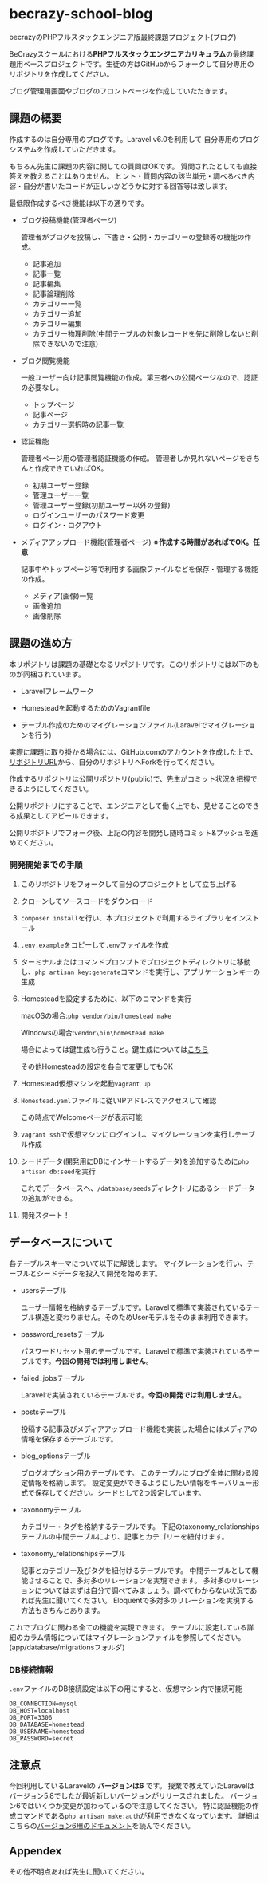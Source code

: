 # becrazy-school-blog

becrazyのPHPフルスタックエンジニア版最終課題プロジェクト(ブログ)

BeCrazyスクールにおける**PHPフルスタックエンジニアカリキュラム**の最終課題用ベースプロジェクトです。生徒の方はGitHubからフォークして自分専用のリポジトリを作成してください。

ブログ管理用画面やブログのフロントページを作成していただきます。

## 課題の概要

作成するのは自分専用のブログです。Laravel v6.0を利用して
自分専用のブログシステムを作成していただきます。

もちろん先生に課題の内容に関しての質問はOKです。
質問されたとしても直接答えを教えることはありません。
ヒント・質問内容の該当単元・調べるべき内容・自分が書いたコードが正しいかどうかに対する回答等は致します。

最低限作成するべき機能は以下の通りです。

* ブログ投稿機能(管理者ページ)

    管理者がブログを投稿し、下書き・公開・カテゴリーの登録等の機能の作成。

    * 記事追加
    * 記事一覧
    * 記事編集
    * 記事論理削除
    * カテゴリー一覧
    * カテゴリー追加
    * カテゴリー編集
    * カテゴリー物理削除(中間テーブルの対象レコードを先に削除しないと削除できないので注意)

* ブログ閲覧機能

    一般ユーザー向け記事閲覧機能の作成。第三者への公開ページなので、認証の必要なし。

    * トップページ
    * 記事ページ
    * カテゴリー選択時の記事一覧

* 認証機能

    管理者ページ用の管理者認証機能の作成。
    管理者しか見れないページをきちんと作成できていればOK。

    * 初期ユーザー登録
    * 管理ユーザー一覧
    * 管理ユーザー登録(初期ユーザー以外の登録)
    * ログインユーザーのパスワード変更
    * ログイン・ログアウト

* メディアアップロード機能(管理者ページ) **※作成する時間があればでOK。任意**

    記事中やトップページ等で利用する画像ファイルなどを保存・管理する機能の作成。

    * メディア(画像)一覧
    * 画像追加
    * 画像削除

## 課題の進め方

本リポジトリは課題の基礎となるリポジトリです。このリポジトリには以下のものが同梱されています。

* Laravelフレームワーク

* Homesteadを起動するためのVagrantfile

* テーブル作成のためのマイグレーションファイル(Laravelでマイグレーションを行う)

実際に課題に取り掛かる場合には、GitHub.comのアカウントを作成した上で、[リポジトリURL](https://github.com/nrhrhysd616/becrazy-school-blog)から、自分のリポジトリへForkを行ってください。

作成するリポジトリは公開リポジトリ(public)で、先生がコミット状況を把握できるようにしてください。

公開リポジトリにすることで、エンジニアとして働く上でも、見せることのできる成果としてアピールできます。

公開リポジトリでフォーク後、上記の内容を開発し随時コミット&プッシュを進めてください。

### 開発開始までの手順

1. このリポジトリをフォークして自分のプロジェクトとして立ち上げる

2. クローンしてソースコードをダウンロード

3. `composer install`を行い、本プロジェクトで利用するライブラリをインストール

4. `.env.example`をコピーして`.env`ファイルを作成

5. ターミナルまたはコマンドプロンプトでプロジェクトディレクトリに移動し、`php artisan key:generate`コマンドを実行し、アプリケーションキーの生成

6. Homesteadを設定するために、以下のコマンドを実行

    macOSの場合:`php vendor/bin/homestead make`

    Windowsの場合:`vendor\bin\homestead make`

    場合によっては鍵生成も行うこと。鍵生成については[こちら](https://it.becrazy.jp/article/laravel-homestead-setting)

    その他Homesteadの設定を各自で変更してもOK

7. Homestead仮想マシンを起動`vagrant up`

8. `Homestead.yaml`ファイルに従いIPアドレスでアクセスして確認

    この時点でWelcomeページが表示可能

9. `vagrant ssh`で仮想マシンにログインし、マイグレーションを実行しテーブル作成

10. シードデータ(開発用にDBにインサートするデータ)を追加するために`php artisan db:seed`を実行

    これでデータベースへ、`/database/seeds`ディレクトリにあるシードデータの追加ができる。

11. 開発スタート！


## データベースについて

各テーブルスキーマについて以下に解説します。
マイグレーションを行い、テーブルとシードデータを投入て開発を始めます。

* usersテーブル

    ユーザー情報を格納するテーブルです。Laravelで標準で実装されているテーブル構造と変わりません。そのためUserモデルをそのまま利用できます。

* password_resetsテーブル

    パスワードリセット用のテーブルです。Laravelで標準で実装されているテーブルです。**今回の開発では利用しません**。

* failed_jobsテーブル

    Laravelで実装されているテーブルです。**今回の開発では利用しません**。

* postsテーブル

    投稿する記事及びメディアアップロード機能を実装した場合にはメディアの情報を保存するテーブルです。

* blog_optionsテーブル

    ブログオプション用のテーブルです。
    このテーブルにブログ全体に関わる設定情報を格納します。
    設定変更ができるようにしたい情報をキーバリュー形式で保存してください。シードとして2つ設定しています。

* taxonomyテーブル

    カテゴリー・タグを格納するテーブルです。
    下記のtaxonomy_relationshipsテーブルの中間テーブルにより、記事とカテゴリーを紐付けます。

* taxonomy_relationshipsテーブル

    記事とカテゴリー及びタグを紐付けるテーブルです。
    中間テーブルとして機能させることで、多対多のリレーションを実現できます。
    多対多のリレーションについてはまずは自分で調べてみましょう。調べてわからない状況であれば先生に聞いてください。
    Eloquentで多対多のリレーションを実現する方法もきちんとあります。

これでブログに関わる全ての機能を実現できます。
テーブルに設定している詳細のカラム情報についてはマイグレーションファイルを参照してください。(app/database/migrationsフォルダ)

### DB接続情報

`.env`ファイルのDB接続設定は以下の用にすると、仮想マシン内で接続可能

```
DB_CONNECTION=mysql
DB_HOST=localhost
DB_PORT=3306
DB_DATABASE=homestead
DB_USERNAME=homestead
DB_PASSWORD=secret
```

## 注意点

今回利用しているLaravelの **バージョンは6** です。
授業で教えていたLaravelはバージョン5.8でしたが最近新しいバージョンがリリースされました。
バージョン6ではいくつか変更が加わっているので注意してください。
特に認証機能の作成コマンドである`php artisan make:auth`が利用できなくなっています。
詳細はこちらの[バージョン6用のドキュメント](https://readouble.com/laravel/6.0/ja/authentication.html)を読んでください。

## Appendex

その他不明点あれば先生に聞いてください。
